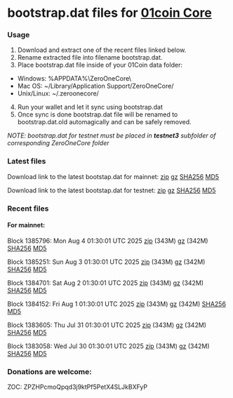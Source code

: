 # bootstrap.dat files for [01coin Core](https://01coin.io)

### Usage

1. Download and extract one of the recent files linked below.
2. Rename extracted file into filename bootstrap.dat.
3. Place bootstrap.dat file inside of your 01Coin data folder:
 - Windows: %APPDATA%\ZeroOneCore\
 - Mac OS: ~/Library/Application Support/ZeroOneCore/
 - Unix/Linux: ~/.zeroonecore/
4. Run your wallet and let it sync using bootstrap.dat
5. Once sync is done bootstrap.dat file will be renamed to bootstrap.dat.old automagically and can be safely removed.

_NOTE: bootstrap.dat for testnet must be placed in **testnet3** subfolder of corresponding ZeroOneCore folder_

### Latest files
Download link to the latest bootstap.dat for mainnet: [zip](https://files.01coin.io/mainnet/bootstrap.dat.zip) [gz](https://files.01coin.io/mainnet/bootstrap.dat.tar.gz) [SHA256](https://files.01coin.io/mainnet/sha256.txt) [MD5](https://files.01coin.io/mainnet/md5.txt)

Download link to the latest bootstap.dat for testnet: [zip](https://files.01coin.io/testnet/bootstrap.dat.zip) [gz](https://files.01coin.io/testnet/bootstrap.dat.tar.gz) [SHA256](https://files.01coin.io/testnet/sha256.txt) [MD5](https://files.01coin.io/testnet/md5.txt)

### Recent files

#### For mainnet:

Block 1385796: Mon Aug  4 01:30:01 UTC 2025 [zip](https://files.01coin.io/mainnet/2025-08-04/bootstrap.dat.zip) (343M) [gz](https://files.01coin.io/mainnet/2025-08-04/bootstrap.dat.tar.gz) (342M) [SHA256](https://files.01coin.io/mainnet/2025-08-04/sha256.txt) [MD5](https://files.01coin.io/mainnet/2025-08-04/md5.txt)

Block 1385251: Sun Aug  3 01:30:01 UTC 2025 [zip](https://files.01coin.io/mainnet/2025-08-03/bootstrap.dat.zip) (343M) [gz](https://files.01coin.io/mainnet/2025-08-03/bootstrap.dat.tar.gz) (342M) [SHA256](https://files.01coin.io/mainnet/2025-08-03/sha256.txt) [MD5](https://files.01coin.io/mainnet/2025-08-03/md5.txt)

Block 1384701: Sat Aug  2 01:30:01 UTC 2025 [zip](https://files.01coin.io/mainnet/2025-08-02/bootstrap.dat.zip) (343M) [gz](https://files.01coin.io/mainnet/2025-08-02/bootstrap.dat.tar.gz) (342M) [SHA256](https://files.01coin.io/mainnet/2025-08-02/sha256.txt) [MD5](https://files.01coin.io/mainnet/2025-08-02/md5.txt)

Block 1384152: Fri Aug  1 01:30:01 UTC 2025 [zip](https://files.01coin.io/mainnet/2025-08-01/bootstrap.dat.zip) (343M) [gz](https://files.01coin.io/mainnet/2025-08-01/bootstrap.dat.tar.gz) (342M) [SHA256](https://files.01coin.io/mainnet/2025-08-01/sha256.txt) [MD5](https://files.01coin.io/mainnet/2025-08-01/md5.txt)

Block 1383605: Thu Jul 31 01:30:01 UTC 2025 [zip](https://files.01coin.io/mainnet/2025-07-31/bootstrap.dat.zip) (343M) [gz](https://files.01coin.io/mainnet/2025-07-31/bootstrap.dat.tar.gz) (342M) [SHA256](https://files.01coin.io/mainnet/2025-07-31/sha256.txt) [MD5](https://files.01coin.io/mainnet/2025-07-31/md5.txt)

Block 1383058: Wed Jul 30 01:30:01 UTC 2025 [zip](https://files.01coin.io/mainnet/2025-07-30/bootstrap.dat.zip) (343M) [gz](https://files.01coin.io/mainnet/2025-07-30/bootstrap.dat.tar.gz) (342M) [SHA256](https://files.01coin.io/mainnet/2025-07-30/sha256.txt) [MD5](https://files.01coin.io/mainnet/2025-07-30/md5.txt)


### Donations are welcome:

ZOC: ZPZHPcmoQpqd3j9ktPf5PetX4SLJkBXFyP
